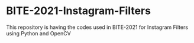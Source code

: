 # BITE-2021-Instagram-Filters
This repository is having the codes used in BITE-2021 for Instagram Filters using Python and OpenCV

